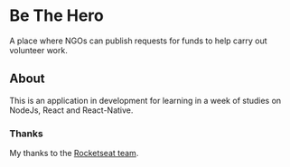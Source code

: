 # Be The Hero
A place where NGOs can publish requests for funds to help carry out volunteer work.

## About
This is an application in development for learning in a week of studies on NodeJs, React and React-Native.

### Thanks
My thanks to the [Rocketseat team](https://github.com/Rocketseat).